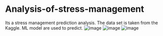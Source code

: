 # Analysis-of-stress-management
Its a stress management prediction analysis. The data set is taken from the Kaggle. ML model are used to predict. 
![image](https://user-images.githubusercontent.com/20492104/208055260-d67373ac-7e03-471f-9d68-9c83965bc8fe.png)
![image](https://user-images.githubusercontent.com/20492104/208055526-86c89c73-fa15-4d1b-892f-b0dcafff68b7.png)
![image](https://user-images.githubusercontent.com/20492104/208055610-544aae55-3660-44e6-8f88-c7032a6b0f40.png)


